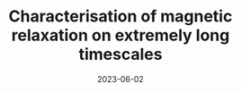 ---
title: "Characterisation of magnetic relaxation on extremely long timescales"
collection: publications
date: 2023-06-02
venue: 'Physical Chemistry Chemical Physics'
paperurl: 'https://dx.doi.org/10.1039/d3cp01278f'
citation: 'W J. A. Blackmore, G. K. Gransbury, P. Evans, J. G. C. Kragskow, D. P. Mills, N. F. Chilton, <i>Phys. Chem. Chem. Phys.</i>, 2023, <b>25</b>, 16735-16744'
---